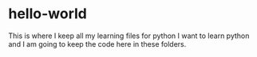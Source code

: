 # hello-world

This is where I keep all my learning files for python
I want to learn python and I am going to keep the code here in these folders.
